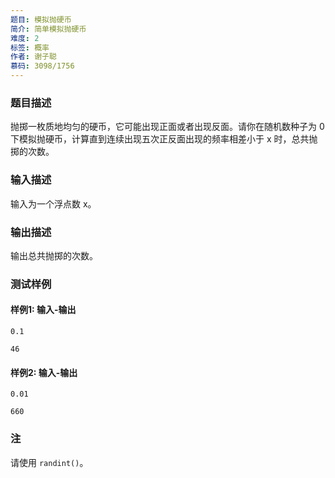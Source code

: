 ```yaml
---
题目: 模拟抛硬币
简介: 简单模拟抛硬币
难度: 2
标签: 概率
作者: 谢子聪
慕码: 3098/1756
---
```


### 题目描述

抛掷一枚质地均匀的硬币，它可能出现正面或者出现反面。请你在随机数种子为 0 下模拟抛硬币，计算直到连续出现五次正反面出现的频率相差小于 x 时，总共抛掷的次数。

### 输入描述

输入为一个浮点数 x。

### 输出描述

输出总共抛掷的次数。

### 测试样例

#### 样例1: 输入-输出

```
0.1
```

```
46
```

#### 样例2: 输入-输出

```
0.01
```

```
660
```

### 注

请使用 `randint()`。
